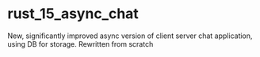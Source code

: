 # rust_15_async_chat
New, significantly improved async version of client server chat application, using DB for storage. Rewritten from scratch
